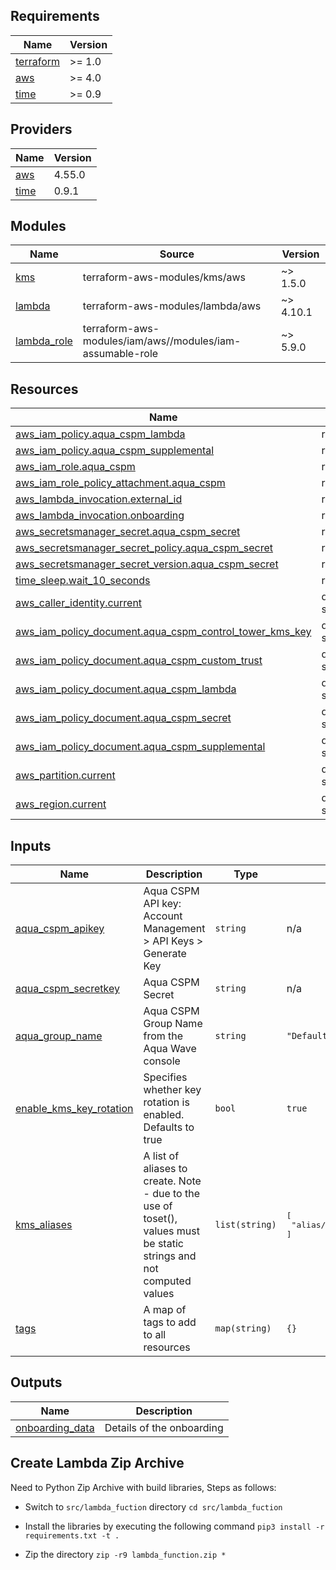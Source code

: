 <!-- BEGINNING OF PRE-COMMIT-TERRAFORM DOCS HOOK -->
## Requirements

| Name | Version |
|------|---------|
| <a name="requirement_terraform"></a> [terraform](#requirement\_terraform) | >= 1.0 |
| <a name="requirement_aws"></a> [aws](#requirement\_aws) | >= 4.0 |
| <a name="requirement_time"></a> [time](#requirement\_time) | >= 0.9 |

## Providers

| Name | Version |
|------|---------|
| <a name="provider_aws"></a> [aws](#provider\_aws) | 4.55.0 |
| <a name="provider_time"></a> [time](#provider\_time) | 0.9.1 |

## Modules

| Name | Source | Version |
|------|--------|---------|
| <a name="module_kms"></a> [kms](#module\_kms) | terraform-aws-modules/kms/aws | ~> 1.5.0 |
| <a name="module_lambda"></a> [lambda](#module\_lambda) | terraform-aws-modules/lambda/aws | ~> 4.10.1 |
| <a name="module_lambda_role"></a> [lambda\_role](#module\_lambda\_role) | terraform-aws-modules/iam/aws//modules/iam-assumable-role | ~> 5.9.0 |

## Resources

| Name | Type |
|------|------|
| [aws_iam_policy.aqua_cspm_lambda](https://registry.terraform.io/providers/hashicorp/aws/latest/docs/resources/iam_policy) | resource |
| [aws_iam_policy.aqua_cspm_supplemental](https://registry.terraform.io/providers/hashicorp/aws/latest/docs/resources/iam_policy) | resource |
| [aws_iam_role.aqua_cspm](https://registry.terraform.io/providers/hashicorp/aws/latest/docs/resources/iam_role) | resource |
| [aws_iam_role_policy_attachment.aqua_cspm](https://registry.terraform.io/providers/hashicorp/aws/latest/docs/resources/iam_role_policy_attachment) | resource |
| [aws_lambda_invocation.external_id](https://registry.terraform.io/providers/hashicorp/aws/latest/docs/resources/lambda_invocation) | resource |
| [aws_lambda_invocation.onboarding](https://registry.terraform.io/providers/hashicorp/aws/latest/docs/resources/lambda_invocation) | resource |
| [aws_secretsmanager_secret.aqua_cspm_secret](https://registry.terraform.io/providers/hashicorp/aws/latest/docs/resources/secretsmanager_secret) | resource |
| [aws_secretsmanager_secret_policy.aqua_cspm_secret](https://registry.terraform.io/providers/hashicorp/aws/latest/docs/resources/secretsmanager_secret_policy) | resource |
| [aws_secretsmanager_secret_version.aqua_cspm_secret](https://registry.terraform.io/providers/hashicorp/aws/latest/docs/resources/secretsmanager_secret_version) | resource |
| [time_sleep.wait_10_seconds](https://registry.terraform.io/providers/hashicorp/time/latest/docs/resources/sleep) | resource |
| [aws_caller_identity.current](https://registry.terraform.io/providers/hashicorp/aws/latest/docs/data-sources/caller_identity) | data source |
| [aws_iam_policy_document.aqua_cspm_control_tower_kms_key](https://registry.terraform.io/providers/hashicorp/aws/latest/docs/data-sources/iam_policy_document) | data source |
| [aws_iam_policy_document.aqua_cspm_custom_trust](https://registry.terraform.io/providers/hashicorp/aws/latest/docs/data-sources/iam_policy_document) | data source |
| [aws_iam_policy_document.aqua_cspm_lambda](https://registry.terraform.io/providers/hashicorp/aws/latest/docs/data-sources/iam_policy_document) | data source |
| [aws_iam_policy_document.aqua_cspm_secret](https://registry.terraform.io/providers/hashicorp/aws/latest/docs/data-sources/iam_policy_document) | data source |
| [aws_iam_policy_document.aqua_cspm_supplemental](https://registry.terraform.io/providers/hashicorp/aws/latest/docs/data-sources/iam_policy_document) | data source |
| [aws_partition.current](https://registry.terraform.io/providers/hashicorp/aws/latest/docs/data-sources/partition) | data source |
| [aws_region.current](https://registry.terraform.io/providers/hashicorp/aws/latest/docs/data-sources/region) | data source |

## Inputs

| Name | Description | Type | Default | Required |
|------|-------------|------|---------|:--------:|
| <a name="input_aqua_cspm_apikey"></a> [aqua\_cspm\_apikey](#input\_aqua\_cspm\_apikey) | Aqua CSPM API key: Account Management > API Keys > Generate Key | `string` | n/a | yes |
| <a name="input_aqua_cspm_secretkey"></a> [aqua\_cspm\_secretkey](#input\_aqua\_cspm\_secretkey) | Aqua CSPM Secret | `string` | n/a | yes |
| <a name="input_aqua_group_name"></a> [aqua\_group\_name](#input\_aqua\_group\_name) | Aqua CSPM Group Name from the Aqua Wave console | `string` | `"Default"` | no |
| <a name="input_enable_kms_key_rotation"></a> [enable\_kms\_key\_rotation](#input\_enable\_kms\_key\_rotation) | Specifies whether key rotation is enabled. Defaults to true | `bool` | `true` | no |
| <a name="input_kms_aliases"></a> [kms\_aliases](#input\_kms\_aliases) | A list of aliases to create. Note - due to the use of toset(), values must be static strings and not computed values | `list(string)` | <pre>[<br>  "alias/AquaCSPM-Control-Tower-AquaSec"<br>]</pre> | no |
| <a name="input_tags"></a> [tags](#input\_tags) | A map of tags to add to all resources | `map(string)` | `{}` | no |

## Outputs

| Name | Description |
|------|-------------|
| <a name="output_onboarding_data"></a> [onboarding\_data](#output\_onboarding\_data) | Details of the onboarding |
<!-- END OF PRE-COMMIT-TERRAFORM DOCS HOOK -->

## Create Lambda Zip Archive

Need to Python Zip Archive with build libraries, Steps as follows:
* Switch to `src/lambda_fuction` directory
    `cd src/lambda_fuction`

* Install the libraries by executing the following command
    `pip3 install -r requirements.txt -t .`

* Zip the directory
    `zip -r9 lambda_function.zip *`
